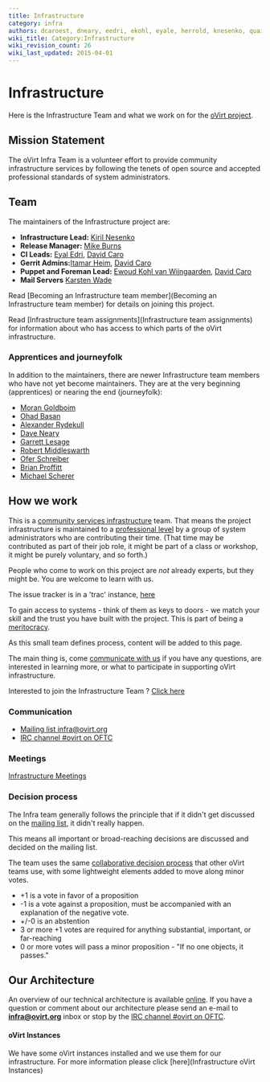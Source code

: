 ```yaml
---
title: Infrastructure
category: infra
authors: dcaroest, dneary, eedri, ekohl, eyale, herrold, knesenko, quaid, rmiddle
wiki_title: Category:Infrastructure
wiki_revision_count: 26
wiki_last_updated: 2015-04-01
---
```


# Infrastructure

Here is the Infrastructure Team and what we work on for the [oVirt project](http://ovirt.org).

## Mission Statement

The oVirt Infra Team is a volunteer effort to provide community infrastructure services by following the tenets of open source and accepted professional standards of system administrators.

## Team

The maintainers of the Infrastructure project are:

*   **Infrastructure Lead:** [Kiril Nesenko](User:Knesenko)
*   **Release Manager:** [Mike Burns](User:Mburns)
*   **CI Leads:** [Eyal Edri](User:Eyal), [David Caro](User:Dcaroest)
*   **Gerrit Admins:**[Itamar Heim](User:Iheim), [David Caro](User:Dcaroest)
*   **Puppet and Foreman Lead:** [Ewoud Kohl van Wijngaarden](User:Ekohl), [David Caro](User:Dcaroest)
*   **Mail Servers** [Karsten Wade](User:Quaid)

Read [Becoming an Infrastructure team member](Becoming an Infrastructure team member) for details on joining this project.

Read [Infrastructure team assignments](Infrastructure team assignments) for information about who has access to which parts of the oVirt infrastructure.

### Apprentices and journeyfolk

In addition to the maintainers, there are newer Infrastructure team members who have not yet become maintainers. They are at the very beginning (apprentices) or nearing the end (journeyfolk):

*   [Moran Goldboim](User:Mgoldboi)
*   [Ohad Basan](User:Obasan)
*   [Alexander Rydekull](User:Rydekull)
*   [Dave Neary](User:Dneary)
*   [Garrett Lesage](User:Garrett)
*   [Robert Middleswarth](User:Rmiddle)
*   [Ofer Schreiber](User:Oschreib)
*   [Brian Proffitt](User:Bproffitt)
*   [Michael Scherer](User:Misc)

## How we work

This is a [community services infrastructure](http://fedorahosted.org/csi/) team. That means the project infrastructure is maintained to a [professional level](http://mmcgrath.fedorapeople.org/html-single/) by a group of system administrators who are contributing their time. (That time may be contributed as part of their job role, it might be part of a class or workshop, it might be purely voluntary, and so forth.)

People who come to work on this project are *not* already experts, but they might be. You are welcome to learn with us.

The issue tracker is in a 'trac' instance, [here](https://fedorahosted.org/ovirt/report/1)

To gain access to systems - think of them as keys to doors - we match your skill and the trust you have built with the project. This is part of being a [meritocracy](Governance).

As this small team defines process, content will be added to this page.

The main thing is, come [communicate with us](#Communication) if you have any questions, are interested in learning more, or what to participate in supporting oVirt infrastructure.

Interested to join the Infrastructure Team ? [Click here](Becoming_an_Infrastructure_team_member)

### Communication

*   [Mailing list infra@ovirt.org](http://lists.ovirt.org/mailman/listinfo/infra)
*   [IRC channel #ovirt on OFTC](irc://irc.oftc.net/#ovirt)

### Meetings

[ Infrastructure Meetings](Infrastructure_team_meetings)

### Decision process

The Infra team generally follows the principle that if it didn't get discussed on the [mailing list](http://lists.ovirt.org/mailman/listinfo/infra), it didn't really happen.

This means all important or broad-reaching decisions are discussed and decided on the mailing list.

The team uses the same [collaborative decision process](https://blogs.apache.org/comdev/entry/how_apache_projects_use_consensus) that other oVirt teams use, with some lightweight elements added to move along minor votes.

*   +1 is a vote in favor of a proposition
*   -1 is a vote against a proposition, must be accompanied with an explanation of the negative vote.
*   +/-0 is an abstention
*   3 or more +1 votes are required for anything substantial, important, or far-reaching
*   0 or more votes will pass a minor proposition - "If no one objects, it passes."

## Our Architecture

An overview of our technical architecture is available [online](http://monitoring.ovirt.org). If you have a question or comment about our architecture please send an e-mail to **infra@ovirt.org** inbox or stop by the [IRC channel #ovirt on OFTC](irc://irc.oftc.net/#ovirt).

#### oVirt Instances

We have some oVirt instances installed and we use them for our infrastructure. For more information please click [here](Infrastructure oVirt Instances)
